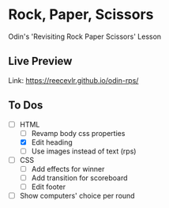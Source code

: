# Rock, Paper, Scissors
Odin's 'Revisiting Rock Paper Scissors' Lesson

## Live Preview
Link: https://reecevlr.github.io/odin-rps/

## To Dos
- [ ] HTML
  - [ ] Revamp body css properties
  - [x] Edit heading
  - [ ] Use images instead of text (rps)
- [ ] CSS 
  - [ ] Add effects for winner
  - [ ] Add transition for scoreboard
  - [ ] Edit footer
- [ ] Show computers' choice per round